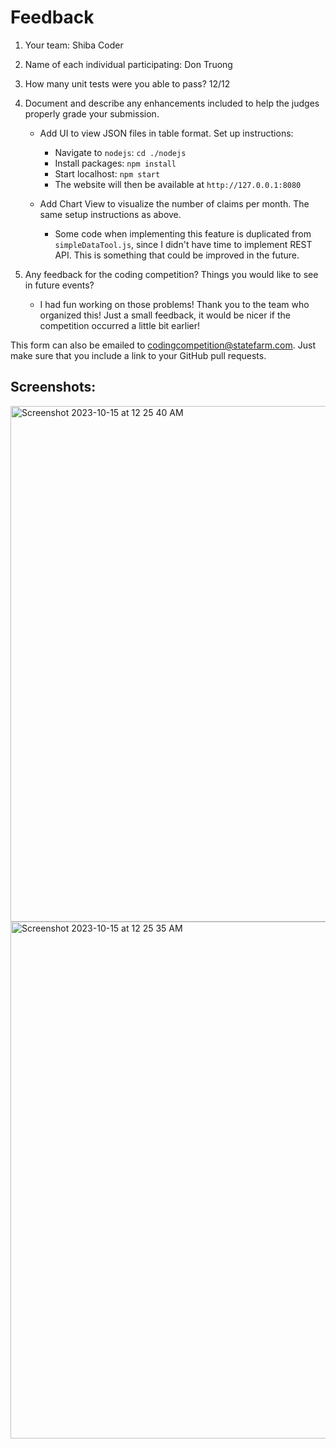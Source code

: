 # Feedback

1. Your team: Shiba Coder
2. Name of each individual participating: Don Truong
3. How many unit tests were you able to pass? 12/12
4. Document and describe any enhancements included to help the judges properly grade your submission.
    
    - Add UI to view JSON files in table format. Set up instructions:
    
        - Navigate to `nodejs`: `cd ./nodejs`
        - Install packages: `npm install`
        - Start localhost: `npm start`
        - The website will then be available at `http://127.0.0.1:8080`
     
    - Add Chart View to visualize the number of claims per month. The same setup instructions as above.
        - Some code when implementing this feature is duplicated from `simpleDataTool.js`, since I didn't have time to implement REST API. This is something that could be improved in the future.
    
5. Any feedback for the coding competition? Things you would like to see in future events?

    - I had fun working on those problems! Thank you to the team who organized this! Just a small feedback, it would be nicer if the competition occurred a little bit earlier!

This form can also be emailed to [codingcompetition@statefarm.com](mailto:codingcompetition@statefarm.com). Just make sure that you include a link to your GitHub pull requests.

## Screenshots:

<img width="825" alt="Screenshot 2023-10-15 at 12 25 40 AM" src="https://github.com/truongdd03/2023-StateFarm-CodingCompetition/assets/81574365/bc4331c1-2c80-42f8-8bd6-11074623437a">

<img width="827" alt="Screenshot 2023-10-15 at 12 25 35 AM" src="https://github.com/truongdd03/2023-StateFarm-CodingCompetition/assets/81574365/b13568b8-1415-44a1-a8d7-7da25e471834">
